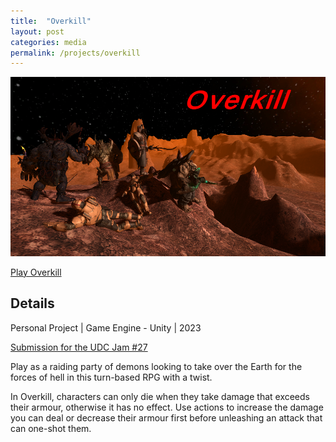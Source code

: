 ```yaml
---
title:  "Overkill"
layout: post
categories: media
permalink: /projects/overkill
---
```


<img src="https://raw.githubusercontent.com/andrewscott02/andrewscott02.github.io/master/_posts/Images/OverkillSplashImage.png">

[Play Overkill](https://andrewjscott02.itch.io/overkill)

## Details

Personal Project | Game Engine - Unity | 2023

[Submission for the UDC Jam #27](https://itch.io/jam/udc-jam-27/rate/2255113)

<p>
  Play as a raiding party of demons looking to take over the Earth for the forces of hell in this turn-based RPG with a twist.
</p>

<p>
  In Overkill, characters can only die when they take damage that exceeds their armour, otherwise it has no effect. Use actions to increase the damage you can deal or decrease their armour first before unleashing an attack that can one-shot them.
</p>
